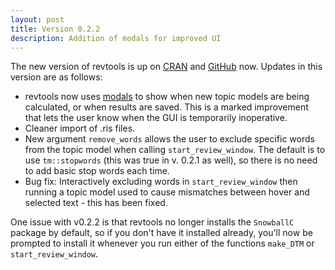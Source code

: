 ```yaml
---
layout: post
title: Version 0.2.2
description: Addition of modals for improved UI
---
```

The new version of revtools is up on <a href="https://cran.r-project.org/package=revtools" target="_blank" rel="noopener">CRAN</a> and <a href="https://github.com/mjwestgate/revtools" target="_blank" rel="noopener">GitHub</a> now. Updates in this version are as follows:
<ul>
	<li>revtools now uses <a href="https://shiny.rstudio.com/articles/modal-dialogs.html" target="_blank" rel="noopener">modals</a> to show when new topic models are being calculated, or when results are saved. This is a marked improvement that lets the user know when the GUI is temporarily inoperative.</li>
	<li>Cleaner import of .ris files.</li>
	<li>New argument <code>remove_words</code> allows the user to exclude specific words from the topic model when calling <code>start_review_window</code>. The default is to use <code>tm::stopwords</code> (this was true in v. 0.2.1 as well), so there is no need to add basic stop words each time.</li>
	<li>Bug fix: Interactively excluding words in <code>start_review_window</code> then running a topic model used to cause mismatches between hover and selected text - this has been fixed.</li>
</ul>
One issue with v0.2.2 is that revtools no longer installs the <code>SnowballC</code> package by default, so if you don't have it installed already, you'll now be prompted to install it whenever you run either of the functions <code>make_DTM</code> or <code>start_review_window</code>.